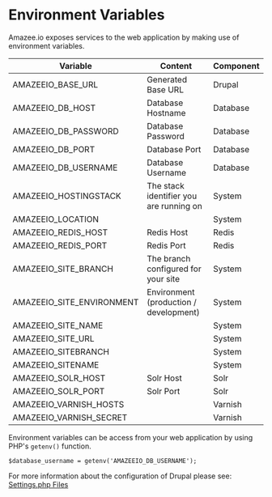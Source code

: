 # Environment Variables

Amazee.io exposes services to the web application by making use of environment variables.

Variable                  | Content                                 | Component
------------------------- | --------------------------------------- | ---------
AMAZEEIO_BASE_URL         | Generated Base URL                      | Drupal
AMAZEEIO_DB_HOST          | Database Hostname                       | Database
AMAZEEIO_DB_PASSWORD      | Database Password                       | Database
AMAZEEIO_DB_PORT          | Database Port                           | Database
AMAZEEIO_DB_USERNAME      | Database Username                       | Database
AMAZEEIO_HOSTINGSTACK     | The stack identifier you are running on | System
AMAZEEIO_LOCATION         |                                         | System
AMAZEEIO_REDIS_HOST       | Redis Host                              | Redis
AMAZEEIO_REDIS_PORT       | Redis Port                              | Redis
AMAZEEIO_SITE_BRANCH      | The branch configured for your site     | System
AMAZEEIO_SITE_ENVIRONMENT | Environment (production / development)  | System
AMAZEEIO_SITE_NAME        |                                         | System
AMAZEEIO_SITE_URL         |                                         | System
AMAZEEIO_SITEBRANCH       |                                         | System
AMAZEEIO_SITENAME         |                                         | System
AMAZEEIO_SOLR_HOST        | Solr Host                               | Solr
AMAZEEIO_SOLR_PORT        | Solr Port                               | Solr
AMAZEEIO_VARNISH_HOSTS    |                                         | Varnish
AMAZEEIO_VARNISH_SECRET   |                                         | Varnish

Environment variables can be access from your web application by using PHP's `getenv()` function.

```
$database_username = getenv('AMAZEEIO_DB_USERNAME');
```

For more information about the configuration of Drupal please see: [Settings.php Files](drupal/settingsphpfiles)
